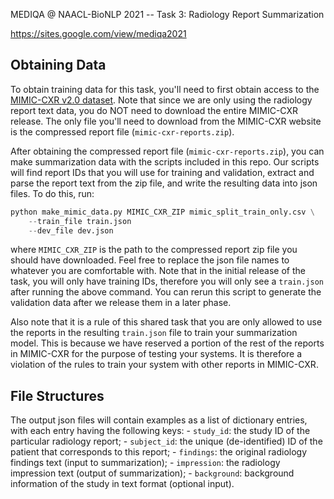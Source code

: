 
MEDIQA @ NAACL-BioNLP 2021 -- Task 3: Radiology Report Summarization 

https://sites.google.com/view/mediqa2021

Obtaining Data
--------------

To obtain training data for this task, you'll need to first obtain access to the [MIMIC-CXR v2.0 dataset](https://physionet.org/content/mimic-cxr/2.0.0/). Note that since we are only using the radiology report text data, you do NOT need to download the entire MIMIC-CXR release. The only file you'll need to download from the MIMIC-CXR website is the compressed report file (`mimic-cxr-reports.zip`).

After obtaining the compressed report file (`mimic-cxr-reports.zip`), you can make summarization data with the scripts included in this repo. Our scripts will find report IDs that you will use for training and validation, extract and parse the report text from the zip file, and write the resulting data into json files. To do this, run:
```python
python make_mimic_data.py MIMIC_CXR_ZIP mimic_split_train_only.csv \
    --train_file train.json
    --dev_file dev.json
```
where `MIMIC_CXR_ZIP` is the path to the compressed report zip file you should have downloaded. Feel free to replace the json file names to whatever you are comfortable with. Note that in the initial release of the task, you will only have training IDs, therefore you will only see a `train.json` after running the above command. You can rerun this script to generate the validation data after we release them in a later phase.

Also note that it is a rule of this shared task that you are only allowed to use the reports in the resulting `train.json` file to train your summarization model. This is because we have reserved a portion of the rest of the reports in MIMIC-CXR for the purpose of testing your systems. It is therefore a violation of the rules to train your system with other reports in MIMIC-CXR.

File Structures
--------------
The output json files will contain examples as a list of dictionary entries, with each entry having the following keys:
    - `study_id`: the study ID of the particular radiology report;
    - `subject_id`: the unique (de-identified) ID of the patient that corresponds to this report;
    - `findings`: the original radiology findings text (input to summarization);
    - `impression`: the radiology impression text (output of summarization);
    - `background`: background information of the study in text format (optional input).
